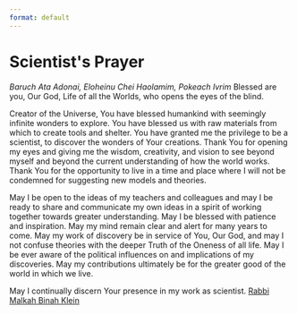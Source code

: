 ```yaml
---
format: default
---
```

# Scientist's Prayer

*Baruch Ata Adonai, Eloheinu Chei Haolamim, Pokeach Ivrim*
Blessed are you, Our God, Life of all the Worlds, who opens the eyes of the blind.

Creator of the Universe, You have blessed humankind with seemingly infinite wonders to explore.
You have blessed us with raw materials from which to create tools and shelter. You have granted
me the privilege to be a scientist, to discover the wonders of Your creations.
Thank You for opening my eyes and giving me the wisdom, creativity, and vision to see beyond
myself and beyond the current understanding of how the world works.
Thank You for the opportunity to live in a time and place where I will not be condemned for
suggesting new models and theories.

May I be open to the ideas of my teachers and colleagues and may I be ready to share and
communicate my own ideas in a spirit of working together towards greater understanding. May I be
blessed with patience and inspiration. May my mind remain clear and alert for many years to come.
May my work of discovery be in service of You, Our God, and may I not confuse theories with the
deeper Truth of the Oneness of all life. May I be ever aware of the political influences on and
implications of my discoveries. May my contributions ultimately be for the greater good of the
world in which we live.

May I continually discern Your presence in my work as scientist.
[Rabbi Malkah Binah Klein](https://www.thrivingspirit.org/about)

